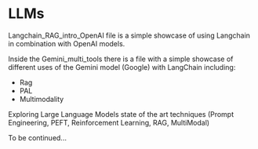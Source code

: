 # LLMs
Langchain_RAG_intro_OpenAI file is a simple showcase of using Langchain in combination with OpenAI models.

Inside the Gemini_multi_tools there is a file with a simple showcase of different uses of the Gemini model (Google) with LangChain including:
- Rag
- PAL
- Multimodality

Exploring Large Language Models state of the art techniques (Prompt Engineering, PEFT, Reinforcement Learning, RAG, MultiModal)

To be continued...
